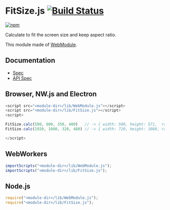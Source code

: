 # FitSize.js [![Build Status](https://travis-ci.org/uupaa/FitSize.js.svg)](https://travis-ci.org/uupaa/FitSize.js)

[![npm](https://nodei.co/npm/uupaa.fitsize.js.svg?downloads=true&stars=true)](https://nodei.co/npm/uupaa.fitsize.js/)

Calculate to fit the screen size and keep aspect ratio.

This module made of [WebModule](https://github.com/uupaa/WebModule).

## Documentation
- [Spec](https://github.com/uupaa/FitSize.js/wiki/)
- [API Spec](https://github.com/uupaa/FitSize.js/wiki/FitSize)

## Browser, NW.js and Electron

```js
<script src="<module-dir>/lib/WebModule.js"></script>
<script src="<module-dir>/lib/FitSize.js"></script>
<script>

FitSize.calc(500, 600, 350, 400)   // -> { width: 500, height: 571,  rario: 1.428 }
FitSize.calc(1920, 1080, 320, 480) // -> { width: 720, height: 1080, ratio: 2.25  }

</script>
```

## WebWorkers

```js
importScripts("<module-dir>/lib/WebModule.js");
importScripts("<module-dir>/lib/FitSize.js");

```

## Node.js

```js
require("<module-dir>/lib/WebModule.js");
require("<module-dir>/lib/FitSize.js");

```

